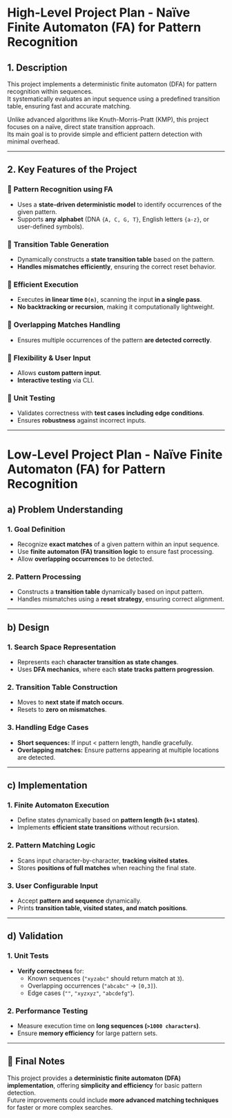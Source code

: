 # High-Level Project Plan - Naïve Finite Automaton (FA) for Pattern Recognition

## 1. Description

This project implements a deterministic finite automaton (DFA) for pattern recognition within sequences.  
It systematically evaluates an input sequence using a predefined transition table, ensuring fast and accurate matching.

Unlike advanced algorithms like Knuth-Morris-Pratt (KMP), this project focuses on a naïve, direct state transition approach.  
Its main goal is to provide simple and efficient pattern detection with minimal overhead.

---

## 2. Key Features of the Project

### 🔹 **Pattern Recognition using FA**
- Uses a **state-driven deterministic model** to identify occurrences of the given pattern.
- Supports **any alphabet** (DNA `{A, C, G, T}`, English letters `{a-z}`, or user-defined symbols).

### 🔹 **Transition Table Generation**
- Dynamically constructs a **state transition table** based on the pattern.
- **Handles mismatches efficiently**, ensuring the correct reset behavior.

### 🔹 **Efficient Execution**
- Executes **in linear time `O(n)`**, scanning the input **in a single pass**.
- **No backtracking or recursion**, making it computationally lightweight.

### 🔹 **Overlapping Matches Handling**
- Ensures multiple occurrences of the pattern **are detected correctly**.

### 🔹 **Flexibility & User Input**
- Allows **custom pattern input**.
- **Interactive testing** via CLI.

### 🔹 **Unit Testing**
- Validates correctness with **test cases including edge conditions**.
- Ensures **robustness** against incorrect inputs.

---

# Low-Level Project Plan - Naïve Finite Automaton (FA) for Pattern Recognition

## a) Problem Understanding

### 1. **Goal Definition**
- Recognize **exact matches** of a given pattern within an input sequence.
- Use **finite automaton (FA) transition logic** to ensure fast processing.
- Allow **overlapping occurrences** to be detected.

### 2. **Pattern Processing**
- Constructs a **transition table** dynamically based on input pattern.
- Handles mismatches using a **reset strategy**, ensuring correct alignment.

---

## b) Design

### 1. **Search Space Representation**
- Represents each **character transition as state changes**.
- Uses **DFA mechanics**, where each **state tracks pattern progression**.

### 2. **Transition Table Construction**
- Moves to **next state if match occurs**.
- Resets to **zero on mismatches**.

### 3. **Handling Edge Cases**
- **Short sequences:** If input < pattern length, handle gracefully.
- **Overlapping matches:** Ensure patterns appearing at multiple locations are detected.

---

## c) Implementation

### 1. **Finite Automaton Execution**
- Define states dynamically based on **pattern length (`k+1` states)**.
- Implements **efficient state transitions** without recursion.

### 2. **Pattern Matching Logic**
- Scans input character-by-character, **tracking visited states**.
- Stores **positions of full matches** when reaching the final state.

### 3. **User Configurable Input**
- Accept **pattern and sequence** dynamically.
- Prints **transition table, visited states, and match positions**.

---

## d) Validation

### 1. **Unit Tests**
- **Verify correctness** for:
  - Known sequences (`"xyzabc"` should return match at `3`).
  - Overlapping occurrences (`"abcabc"` → `[0,3]`).
  - Edge cases (`""`, `"xyzxyz"`, `"abcdefg"`).

### 2. **Performance Testing**
- Measure execution time on **long sequences (`>1000 characters`)**.
- Ensure **memory efficiency** for large pattern sets.

---

## 📌 Final Notes
This project provides a **deterministic finite automaton (DFA) implementation**, offering **simplicity and efficiency** for basic pattern detection.  
Future improvements could include **more advanced matching techniques** for faster or more complex searches.

